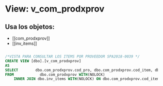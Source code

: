 # View: v_com_prodxprov

## Usa los objetos:
- [[com_prodxprov]]
- [[inv_items]]

```sql

/*VISTA PARA CONSULTAR LOS ITEMS POR PROVEEDOR SPA2018-0039 */
CREATE VIEW [dbo].[v_com_prodxprov]
AS
SELECT        dbo.com_prodxprov.cod_pro, dbo.com_prodxprov.cod_item, dbo.inv_items.des_item
FROM            dbo.com_prodxprov WITH(NOLOCK) 
	INNER JOIN dbo.inv_items WITH(NOLOCK) ON dbo.com_prodxprov.cod_item = dbo.inv_items.cod_item

```
